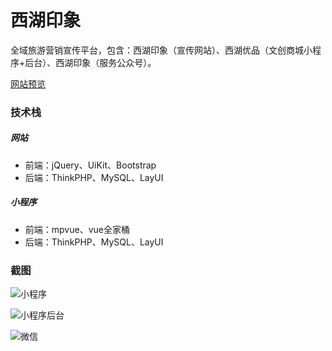 # 西湖印象

全域旅游营销宣传平台，包含：西湖印象（宣传网站）、西湖优品（文创商城小程序+后台）、西湖印象（服务公众号）。

[网站预览](https://wlim.izhaoo.com)

### 技术栈

##### 网站

* 前端：jQuery、UiKit、Bootstrap
* 后端：ThinkPHP、MySQL、LayUI

##### 小程序

* 前端：mpvue、vue全家桶
* 后端：ThinkPHP、MySQL、LayUI

### 截图

![小程序](http://qiniu.izhaoo.com/shop.jpg)

![小程序后台](http://qiniu.izhaoo.com/shop-backend.jpg)

![微信](http://qiniu.izhaoo.com/gzh.jpg)
